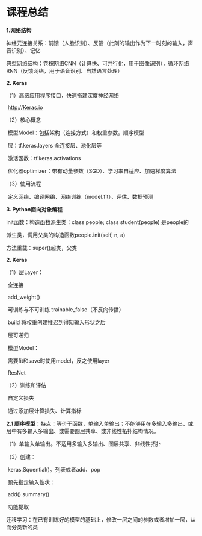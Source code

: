 # 课程总结

**1.网络结构**

神经元连接关系：前馈（人脸识别）、反馈（此刻的输出作为下一时刻的输入，声音识别）、记忆

典型网络结构：卷积网络CNN（计算快、可并行化，用于图像识别），循环网络RNN（反馈网络，用于语音识别、自然语言处理）

**2. Keras**

（1）高级应用程序接口，快速搭建深度神经网络

​		http://Keras.io

（2）核心概念

​		模型Model：包括架构（连接方式）和权重参数。顺序模型

​		层：tf.keras.layers 全连接层、池化层等

​		激活函数：tf.keras.activations

​		优化器optimizer：带有动量参数（SGD）、学习率自适应、加速梯度算法

（3）使用流程

​	定义网络、编译网络、网络训练（model.fit）、评估、数据预测

**3. Python面向对象编程**

init函数：构造函数派生类：class people; class student(people) 是people的

派生类，调用父类的构造函数people.init(self, n, a)

方法重载：super()超类，父类

**2. Keras**

（1）层Layer：

​		全连接

​		add_weight()

​		可训练与不可训练 trainable_false（不反向传播）

​		build 将权重创建推迟到得知输入形状之后

​		层可递归

​		模型Model：

​		需要fit和save时使用model，反之使用layer

​		ResNet

（2）训练和评估

​		自定义损失

​		通过添加层计算损失、计算指标

**2.1 顺序模型**：特点：等价于函数，单输入单输出；不能够用在多输入多输出、或层中有多输入多输出、或需要图层共享、或非线性拓扑结构情况。

（1）单输入单输出。不适用多输入多输出、图层共享、非线性拓扑

（2）创建：

​		keras.Squential()。列表或者add、pop

​		预先指定输入性状：

​		add() summary()

​		功能提取

​		迁移学习：在已有训练好的模型的基础上，修改一层之间的参数或者增加一层，从而分类新的类

​		